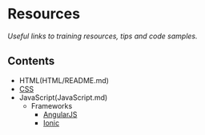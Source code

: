 # Resources

*Useful links to training resources, tips and code samples.*

## Contents

- HTML(HTML/README.md)
- [CSS](CSS/README.md)
- JavaScript(JavaScript.md)
  - Frameworks
    - [AngularJS](JavaScript/Frameworks/AngularJS.md)
    - [Ionic](JavaScript/Frameworks/Ionic.md)
